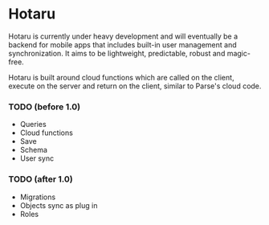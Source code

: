 # Hotaru

Hotaru is currently under heavy development and will eventually be a backend for mobile apps that includes built-in user management and synchronization. It aims to be lightweight, predictable, robust and magic-free.

Hotaru is built around cloud functions which are called on the client, execute on the server and return on the client, similar to Parse's cloud code.

### TODO (before 1.0)
- Queries
- Cloud functions
- Save
- Schema
- User sync


### TODO (after 1.0)
- Migrations
- Objects sync as plug in
- Roles
